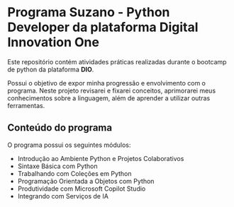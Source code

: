 # Programa Suzano - Python Developer da plataforma Digital Innovation One

Este repositório contém atividades práticas realizadas durante o bootcamp de python da plataforma **DIO**.

Possui o objetivo de expor minha progressão e envolvimento com o programa. Neste projeto revisarei e fixarei conceitos, aprimorarei meus conhecimentos sobre a linguagem, além de aprender a utilizar outras ferramentas.

## Conteúdo do programa

O programa possui os seguintes módulos:

- Introdução ao Ambiente Python e Projetos Colaborativos
- Sintaxe Básica com Python
- Trabalhando com Coleções em Python
- Programação Orientada a Objetos com Python
- Produtividade com Microsoft Copilot Studio
- Integrando com Serviços de IA